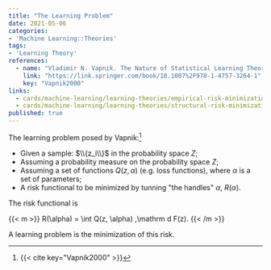 ```yaml
---
title: "The Learning Problem"
date: 2021-05-06
categories:
- 'Machine Learning::Theories'
tags:
- 'Learning Theory'
references:
  - name: "Vladimir N. Vapnik. The Nature of Statistical Learning Theory. 2000. doi:10.1007/978-1-4757-3264-1"
    link: "https://link.springer.com/book/10.1007%2F978-1-4757-3264-1"
    key: "Vapnik2000"
links:
  - cards/machine-learning/learning-theories/empirical-risk-minimization.md
  - cards/machine-learning/learning-theories/structural-risk-minimization.md
published: true
---
```



The learning problem posed by Vapnik:[^Vapnik2000]

- Given a sample: $\\{z_i\\}$ in the probability space $Z$;
- Assuming a probability measure on the probability space $Z$;
- Assuming a set of functions $Q(z, \alpha)$ (e.g. loss functions), where $\alpha$ is a set of parameters;
- A risk functional to be minimized by tunning "the handles" $\alpha$, $R(\alpha)$.

The risk functional is

{{< m >}}
R(\alpha) = \int Q(z, \alpha) \,\mathrm d F(z).
{{< /m >}}

A learning problem is the minimization of this risk.

[^Vapnik2000]: {{< cite key="Vapnik2000" >}}